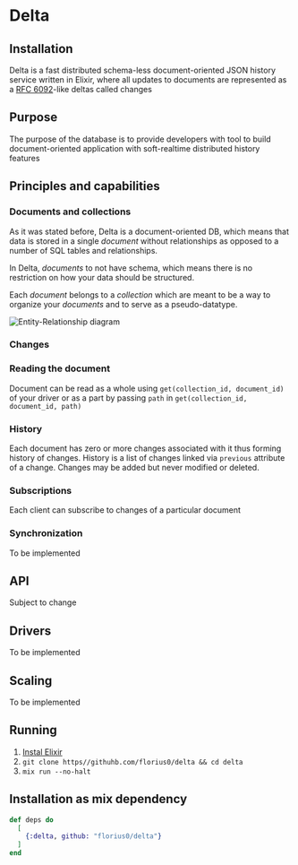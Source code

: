 # Delta

## Installation

Delta is a fast distributed schema-less document-oriented JSON history service written in Elixir, where all updates to documents are represented as a [RFC 6092](https://www.rfc-editor.org/rfc/rfc6902.html)-like deltas called changes

## Purpose

The purpose of the database is to provide developers with tool to build document-oriented application with soft-realtime distributed history features

## Principles and capabilities

### Documents and collections

As it was stated before, Delta is a document-oriented DB, which means that data is stored in a single *document* without relationships as opposed to a number of SQL tables and relationships.

In Delta, *documents* to not have schema, which means there is no restriction on how your data should be structured.

Each *document* belongs to a *collection* which are meant to be a way to organize your *documents* and to serve as a pseudo-datatype.

![Entity-Relationship diagram](docs/entety-relationship.drawio.svg)

### Changes

### Reading the document

Document can be read as a whole using `get(collection_id, document_id)` of your driver or as a part by passing `path` in `get(collection_id, document_id, path)`

### History

Each document has zero or more changes associated with it thus forming history of changes.
History is a list of changes linked via `previous` attribute of a change. Changes may be added but never modified or deleted.

### Subscriptions

Each client can subscribe to changes of a particular document

### Synchronization

To be implemented

## API

Subject to change

## Drivers

To be implemented

## Scaling

To be implemented

## Running

1. [Instal Elixir](https://elixir-lang.org/install.html#distributions)
2. `git clone https//githuhb.com/florius0/delta && cd delta`
3. `mix run --no-halt`

## Installation as mix dependency

```elixir
def deps do
  [
    {:delta, github: "florius0/delta"}
  ]
end
```
